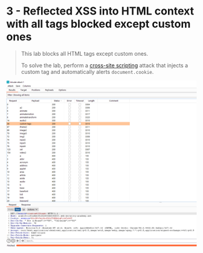 # 3 - Reflected XSS into HTML context with all tags blocked except custom ones

> This lab blocks all HTML tags except custom ones.
>
>  To solve the lab, perform a [cross-site scripting](https://portswigger.net/web-security/cross-site-scripting) attack that injects a custom tag and automatically alerts `document.cookie`.



![](../../../.gitbook/assets/imagen%20%28653%29.png)

